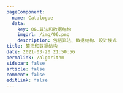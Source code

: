 ```yaml
---
pageComponent: 
  name: Catalogue
  data: 
    key: 06.算法和数据结构
    imgUrl: /img/06.png
    description: 包括算法、数据结构、设计模式
title: 算法和数据结构
date: 2021-03-20 21:50:56
permalink: /algorithm
sidebar: false
article: false
comment: false
editLink: false
---
```



